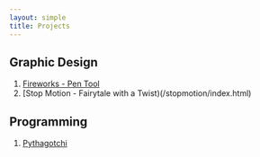 ```yaml
---
layout: simple
title: Projects
---
```


## Graphic Design

1. [Fireworks - Pen Tool](/gfxdesign.html)
2. [Stop Motion - Fairytale with a Twist)(/stopmotion/index.html)


## Programming

1. [Pythagotchi](/pythagotchi/index.html)